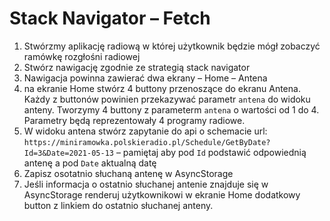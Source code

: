 # Stack Navigator – Fetch

1. Stwórzmy aplikację radiową w której użytkownik będzie mógł zobaczyć ramówkę rozgłośni radiowej
2. Stwórz nawigację zgodnie ze strategią stack navigator
3. Nawigacja powinna zawierać dwa ekrany
– Home
– Antena
4. na ekranie Home stwórz 4 buttony przenoszące do ekranu Antena. Każdy z buttonów powinien przekazywać parametr `antena` do widoku anteny. Tworzymy 4 buttony z parameterm `antena` o wartości od 1 do 4. Parametry będą reprezentowały 4 programy radiowe. 
5. W widoku antena stwórz zapytanie do api o schemacie url: 
`https://miniramowka.polskieradio.pl/Schedule/GetByDate?Id=3&Date=2021-05-13`
– pamiętaj aby pod `Id` podstawić odpowiednią antenę a pod `Date` aktualną datę
6. Zapisz osotatnio słuchaną antenę w AsyncStorage
7. Jeśli informacja o ostatnio słuchanej antenie znajduje się w AsyncStorage renderuj użytkownikowi w ekranie Home dodatkowy button z linkiem do ostatnio słuchanej anteny. 



